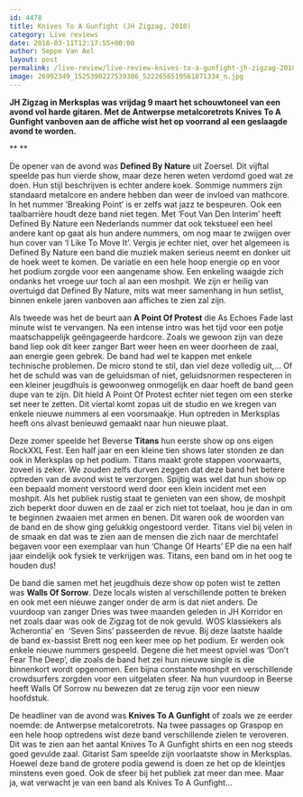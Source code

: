 ```yaml
---
id: 4478
title: Knives To A Gunfight (JH Zigzag, 2018)
category: Live reviews
date: 2018-03-11T12:17:55+00:00
author: Seppe Van Ael
layout: post
permalink: /live-review/live-review-knives-to-a-gunfight-jh-zigzag-2018/
image: 26992349_1525390227539386_5222656519561871334_n.jpg
---
```

**JH Zigzag in Merksplas was vrijdag 9 maart het schouwtoneel van een avond vol harde gitaren. Met de Antwerpse metalcoretrots Knives To A Gunfight vanboven aan de affiche wist het op voorrand al een geslaagde avond te worden.**

** **

De opener van de avond was **Defined By Nature** uit Zoersel. Dit vijftal speelde pas hun vierde show, maar deze heren weten verdomd goed wat ze doen. Hun stijl beschrijven is echter andere koek. Sommige nummers zijn standaard metalcore en andere hebben dan weer de invloed van mathcore. In het nummer ‘Breaking Point’ is er zelfs wat jazz te bespeuren. Ook een taalbarrière houdt deze band niet tegen. Met ‘Fout Van Den Interim’ heeft Defined By Nature een Nederlands nummer dat ook tekstueel een heel andere kant op gaat als hun andere nummers, om nog maar te zwijgen over hun cover van ‘I Like To Move It’. Vergis je echter niet, over het algemeen is Defined By Nature een band die muziek maken serieus neemt en donker uit de hoek weet te komen. De variatie en een hele hoop energie op en voor het podium zorgde voor een aangename show. Een enkeling waagde zich ondanks het vroege uur toch al aan een moshpit. We zijn er heilig van overtuigd dat Defined By Nature, mits wat meer samenhang in hun setlist, binnen enkele jaren vanboven aan affiches te zien zal zijn.

Als tweede was het de beurt aan **A Point Of Protest** die As Echoes Fade last minute wist te vervangen. Na een intense intro was het tijd voor een potje maatschappelijk geëngageerde hardcore. Zoals we gewoon zijn van deze band liep ook dit keer zanger Bart weer heen en weer doorheen de zaal, aan energie geen gebrek. De band had wel te kappen met enkele technische problemen. De micro stond te stil, dan viel deze volledig uit,… Of het de schuld was van de geluidsman of niet, geluidsnormen respecteren in een kleiner jeugdhuis is gewoonweg onmogelijk en daar hoeft de band geen dupe van te zijn. Dit hield A Point Of Protest echter niet tegen om een sterke set neer te zetten. Dit viertal komt zopas uit de studio en we kregen van enkele nieuwe nummers al een voorsmaakje. Hun optreden in Merksplas heeft ons alvast benieuwd gemaakt naar hun nieuwe plaat.

Deze zomer speelde het Beverse **Titans** hun eerste show op ons eigen RockXXL Fest. Een half jaar en een kleine tien shows later stonden ze dan ook in Merksplas op het podium. Titans maakt grote stappen voorwaarts, zoveel is zeker. We zouden zelfs durven zeggen dat deze band het betere optreden van de avond wist te verzorgen. Spijtig was wel dat hun show op een bepaald moment verstoord werd door een klein incident met een moshpit. Als het publiek rustig staat te genieten van een show, de moshpit zich beperkt door duwen en de zaal er zich niet tot toelaat, hou je dan in om te beginnen zwaaien met armen en benen. Dit waren ook de woorden van de band en de show ging gelukkig ongestoord verder. Titans viel bij velen in de smaak en dat was te zien aan de mensen die zich naar de merchtafel begaven voor een exemplaar van hun ‘Change Of Hearts’ EP die na een half jaar eindelijk ook fysiek te verkrijgen was. Titans, een band om in het oog te houden dus!

De band die samen met het jeugdhuis deze show op poten wist te zetten was **Walls Of Sorrow**. Deze locals wisten al verschillende potten te breken en ook met een nieuwe zanger onder de arm is dat niet anders. De vuurdoop van zanger Dries was twee maanden geleden in JH Korridor en net zoals daar was ook de Zigzag tot de nok gevuld. WOS klassiekers als ’Acherontia’ en  ‘Seven Sins’ passeerden de revue. Bij deze laatste haalde de band ex-bassist Brett nog een keer mee op het podium. Er werden ook enkele nieuwe nummers gespeeld. Degene die het meest opviel was ‘Don’t Fear The Deep’, die zoals de band het zei hun nieuwe single is die binnenkort wordt opgenomen. Een bijna constante moshpit en verschillende crowdsurfers zorgden voor een uitgelaten sfeer. Na hun vuurdoop in Beerse heeft Walls Of Sorrow nu bewezen dat ze terug zijn voor een nieuw hoofdstuk.

De headliner van de avond was **Knives To A Gunfight** of zoals we ze eerder noemde: de Antwerpse metalcoretrots. Na twee passages op Graspop en een hele hoop optredens wist deze band verschillende zielen te veroveren. Dit was te zien aan het aantal Knives To A Gunfight shirts en een nog steeds goed gevulde zaal. Gitarist Sam speelde zijn voorlaatste show in Merksplas. Hoewel deze band de grotere podia gewend is doen ze het op de kleintjes minstens even goed. Ook de sfeer bij het publiek zat meer dan mee. Maar ja, wat verwacht je van een band als Knives To A Gunfight…